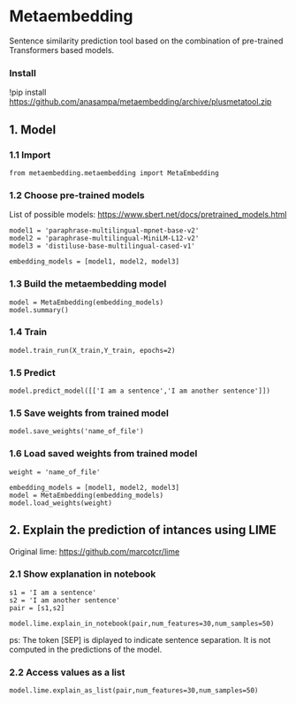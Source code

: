 # Metaembedding

Sentence similarity prediction tool based on the combination of pre-trained Transformers based models.

### Install
!pip install https://github.com/anasampa/metaembedding/archive/plusmetatool.zip

## 1. Model

### 1.1 Import
```
from metaembedding.metaembedding import MetaEmbedding
```


### 1.2 Choose pre-trained models 

List of possible models: https://www.sbert.net/docs/pretrained_models.html

```
model1 = 'paraphrase-multilingual-mpnet-base-v2' 
model2 = 'paraphrase-multilingual-MiniLM-L12-v2' 
model3 = 'distiluse-base-multilingual-cased-v1' 

embedding_models = [model1, model2, model3]
```

### 1.3 Build the metaembedding model
```
model = MetaEmbedding(embedding_models)
model.summary()
```

### 1.4 Train
```
model.train_run(X_train,Y_train, epochs=2)
```

### 1.5 Predict
```
model.predict_model([['I am a sentence','I am another sentence']])
```

### 1.5 Save weights from trained model
```
model.save_weights('name_of_file')
```

### 1.6 Load saved weights from trained model 

```
weight = 'name_of_file'

embedding_models = [model1, model2, model3]
model = MetaEmbedding(embedding_models)
model.load_weights(weight)
```

## 2. Explain the prediction of intances using LIME

Original lime: https://github.com/marcotcr/lime

### 2.1 Show explanation in notebook
```
s1 = 'I am a sentence'
s2 = 'I am another sentence'
pair = [s1,s2]

model.lime.explain_in_notebook(pair,num_features=30,num_samples=50)
```
ps: The token [SEP] is diplayed to indicate sentence separation. It is not computed in the predictions of the model.  

### 2.2 Access values as a list
```
model.lime.explain_as_list(pair,num_features=30,num_samples=50)
```

